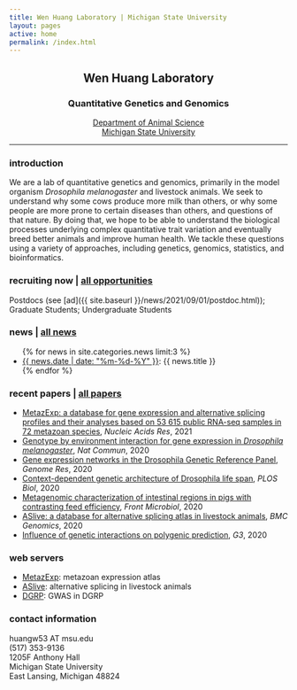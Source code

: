 ```yaml
---
title: Wen Huang Laboratory | Michigan State University
layout: pages
active: home
permalink: /index.html
---
```


## <center>Wen Huang Laboratory</center>  
### <center>Quantitative Genetics and Genomics</center>

<center><a href="http://www.ans.msu.edu" target="_blank">Department of Animal Science</a></center>
<center><a href="https://msu.edu" target="_blank">Michigan State University</a></center>

-----

### introduction

We are a lab of quantitative genetics and genomics, primarily in the model organism <i>Drosophila melanogaster</i> and livestock animals. We seek to understand why some cows produce more milk than others, or why some people are more prone to certain diseases than others, and questions of that nature. By doing that, we hope to be able to understand the biological processes underlying complex quantitative trait variation and eventually breed better animals and improve human health. We tackle these questions using a variety of approaches, including genetics, genomics, statistics, and bioinformatics.

### recruiting now | <a href="{{ site.baseurl }}/join.html">all opportunities</a>

<i class="fa fa-check-circle" aria-hidden="true" style="color:green"></i> Postdocs (see [ad]({{ site.baseurl }}/news/2021/09/01/postdoc.html)); <i class="fa fa-check-circle" aria-hidden="true"  style="color:green"></i> Graduate Students; <i class="fa fa-check-circle" aria-hidden="true"  style="color:green"></i> Undergraduate Students
<!---
 <i class="fa fa-times-circle" aria-hidden="true"  style="color:red"></i> Undergraduate Students; 
--->

###  news | <a href="{{ site.baseurl }}/news.html">all news</a>

<ul>
  {% for news in site.categories.news limit:3 %}
    <li>
      <a href="{{ site.baseurl }}{{ news.url }}">{{ news.date | date: "%m-%d-%Y" }}</a>: {{ news.title }}
    </li>
  {% endfor %}
</ul>

### recent papers | <a href="{{ site.baseurl }}/publications.html">all papers</a>
- <a href="https://academic.oup.com/nar/advance-article/doi/10.1093/nar/gkab933/6413608" target="blank">MetazExp: a database for gene expression and alternative splicing profiles and their analyses based on 53 615 public RNA-seq samples in 72 metazoan species</a>, <i>Nucleic Acids Res</i>, 2021
- <a href="https://www.nature.com/articles/s41467-020-19131-y" target="blank">Genotype by environment interaction for gene expression in <i>Drosophila melanogaster</i></a>, <i>Nat Commun</i>, 2020
- <a href="https://genome.cshlp.org/content/early/2020/03/18/gr.257592.119.abstract" target="blank">Gene expression networks in the Drosophila Genetic Reference Panel</a>, <i>Genome Res</i>, 2020
- <a href="https://journals.plos.org/plosbiology/article?id=10.1371/journal.pbio.3000645" target="blank">Context-dependent genetic architecture of Drosophila life span</a>, <i>PLOS Biol</i>, 2020
- <a href="https://doi.org/10.3389/fmicb.2020.00032" target="blank">Metagenomic characterization of intestinal regions in pigs with contrasting feed efficiency</a>, <i>Front Microbiol</i>, 2020
- <a href="https://bmcgenomics.biomedcentral.com/articles/10.1186/s12864-020-6472-9" target="blank">ASlive: a database for alternative splicing atlas in livestock animals</a>, <i>BMC Genomics</i>, 2020
- <a href="https://www.g3journal.org/content/10/1/109" target="blank">Influence of genetic interactions on polygenic prediction</a>, <i>G3</i>, 2020

### web servers

- <a href="https://bioinfo.njau.edu.cn/metazExp/" target="blank">MetazExp</a>: metazoan expression atlas
- <a href="http://aslive.org" target="blank">ASlive</a>: alternative splicing in livestock animals
- <a href="http://dgrp2.gnets.ncsu.edu" target="blank">DGRP</a>: GWAS in DGRP

### contact information
<i class="fa fa-envelope" aria-hidden="true" style="color:#18453b"></i> huangw53 AT msu.edu  
<i class="fa fa-phone" aria-hidden="true"  style="color:#18453b"></i> (517) 353-9136  
1205F Anthony Hall    
Michigan State University  
East Lansing, Michigan 48824


<!-- Global site tag (gtag.js) - Google Analytics -->
<script async src="https://www.googletagmanager.com/gtag/js?id=UA-145611606-1"></script>
<script>
  window.dataLayer = window.dataLayer || [];
  function gtag(){dataLayer.push(arguments);}
  gtag('js', new Date());

  gtag('config', 'UA-145611606-1');
</script>
